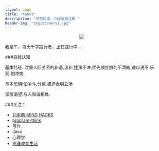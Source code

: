 ```yaml
---
layout: page
title: "About"
description: "学苟知本，六经皆我注脚 "
header-img: "img/Scenery1.jpg"
---
```



<center>
    <p><img src="http://img3.douban.com/view/photo/photo/public/p2271675670.jpg" align="center"></p>
</center>

我是午，每天千字践行者，正在践行中......


###自我认知

基本特征: 注重人际关系的和谐,温和,犹豫不决,优先顺序排列不清晰,难以说不.乐观.怕冲突. 

基本恐惧:怕争斗,分离.被迫表明立场. 

深层渴望:与人和谐相处.


###关注：

- [刘未鹏 MIND HACKS](http://mindhacks.cn/)
- [program-think](http://program-think.blogspot.com/)
- 写作
- Java
- 心理学
- [思维改变生活](http://www.douban.com/doulist/46003/)








